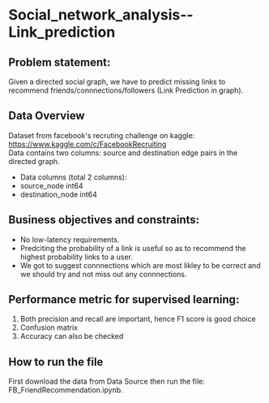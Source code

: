 # Social_network_analysis--Link_prediction

## Problem statement:
Given a directed social graph, we have to predict missing links to recommend friends/connnections/followers (Link Prediction in graph).
## Data Overview
Dataset from facebook's recruting challenge on kaggle: https://www.kaggle.com/c/FacebookRecruiting<br>
Data contains two columns: source and destination edge pairs in the directed graph.
- Data columns (total 2 columns):  
- source_node         int64  
- destination_node    int64
## Business objectives and constraints:
- No low-latency requirements.
- Predciting the probability of a link is useful so as to recommend the highest probability links to a user.
- We got to suggest connnections which are most likley to be correct and we should try and not miss out any connnections.
## Performance metric for supervised learning:
1. Both precision and recall are important, hence F1 score is good choice
2. Confusion matrix
3. Accuracy can also be checked
## How to run the file
First download the data from Data Source then run the file: FB_FriendRecommendation.ipynb.
